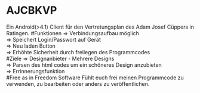 # AJCBKVP
Ein Android(>4.1) Client für den Vertretungsplan des Adam Josef Cüppers in Ratingen.
#Funktionen
=> Verbindungsaufbau möglich <br>
=> Speichert Login/Passwort auf Gerät <br>
=> Neu laden Button <br>
=> Erhöhte Sicherheit durch freilegen des Programmcodes <br>
#Ziele
=> Designanbieter - Mehrere Designs <br>
=> Parsen des html codes um ein schöneres Design anzubieten <br>
=> Errinnerungsfunktion <br>
#Free as in Freedom Software
Fühlt euch frei meinen Programmcode zu verwenden, zu bearbeiten oder anders zu veröffentlichen. <br>
